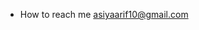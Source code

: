 
-  How to reach me asiyaarif10@gmail.com

<!---
Asiyaarif/Asiyaarif is a ✨ special ✨ repository because its `README.md` (this file) appears on your GitHub profile.
You can click the Preview link to take a look at your changes.
--->
